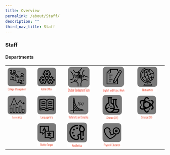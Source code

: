 ```yaml
---
title: Overview
permalink: /about/Staff/
description: ""
third_nav_title: Staff
---
```

### Staff

#### Departments

|  |  |  |  |  |
|---|---|---|---|---|
| <a href="https://moe-nationaljc-staging.netlify.app/about/staff/college-management-committee"><img style="width:75%" src="/images/s1.png"></a> | <a href="https://moe-nationaljc-staging.netlify.app/about/staff/admin-office"><img style="width:75%" src="/images/s2.png"></a> | <a href="https://moe-nationaljc-staging.netlify.app/about/Staff/student-development-team/"><img style="width:75%" src="/images/sd30.png"></a> | <a href="https://moe-nationaljc-staging.netlify.app/about/Staff/english-and-project-work/"><img style="width:75%" src="/images/sd31.png"></a> | <a href="https://moe-nationaljc-staging.netlify.app/about/staff/humanities"><img style="width:80%" src="/images/s5.png"></a> |
| <a href="https://moe-nationaljc-staging.netlify.app/about/staff/economics"><img style="width:75%" src="/images/s6.png"></a> | <a href="https://moe-nationaljc-staging.netlify.app/about/staff/language-arts"><img style="width:75%" src="/images/s4.png"></a> | <a href="https://moe-nationaljc-staging.netlify.app/about/staff/mathematics-and-computing"><img style="width:70%" src="/images/sd32.png"></a> | <a href="https://moe-nationaljc-staging.netlify.app/about/staff/science-jh"><img style="width:65%" src="/images/s9.png"></a> | <a href="https://moe-nationaljc-staging.netlify.app/about/staff/science-sh"><img style="width:75%" src="/images/s10.png"></a> |
|  | <a href="https://staging.d2q7fezz2lbn5u.amplifyapp.com/about/Staff/mother-tongue/"><img style="width:75%" src="/images/sd33.png"></a> | <a href="https://moe-nationaljc-staging.netlify.app/about/staff/aesthetics"><img style="width:65%" src="/images/s11.png"></a> | <a href="https://moe-nationaljc-staging.netlify.app/about/staff/physical-education"><img style="width:63%" src="/images/s13.png"></a> |  |